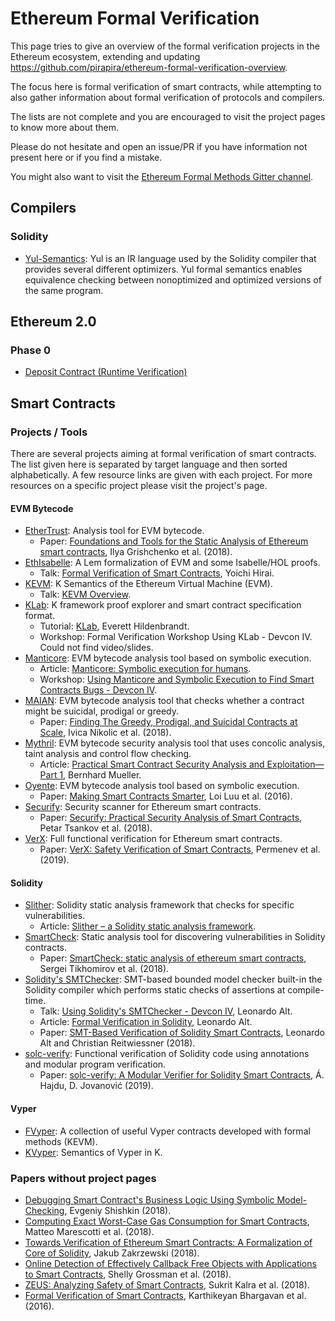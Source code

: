 # Ethereum Formal Verification

This page tries to give an overview of the formal verification projects in the Ethereum ecosystem, extending and updating https://github.com/pirapira/ethereum-formal-verification-overview.

The focus here is formal verification of smart contracts, while attempting to also gather information about formal verification of protocols and compilers.

The lists are not complete and you are encouraged to visit the project pages to know more about them.

Please do not hesitate and open an issue/PR if you have information not present here or if you find a mistake.

You might also want to visit the [Ethereum Formal Methods Gitter channel](https://gitter.im/ethereum/formal-methods).


## Compilers

### Solidity

* [Yul-Semantics](https://github.com/ethereum/yul-semantics): Yul is an IR language used by the Solidity compiler
that provides several different optimizers. Yul formal semantics enables equivalence checking between nonoptimized and
optimized versions of the same program.


## Ethereum 2.0

### Phase 0

* [Deposit Contract (Runtime Verification)](https://runtimeverification.com/blog/formal-verification-of-ethereum-2-0-deposit-contract-part-1/)


## Smart Contracts

### Projects / Tools

There are several projects aiming at formal verification of smart contracts. The list given here is separated by target language and then sorted alphabetically. A few resource links are given with each project. For more resources on a specific project please visit the project's page.

#### EVM Bytecode

* [EtherTrust](https://www.netidee.at/ethertrust): Analysis tool for EVM bytecode.
    - Paper: [Foundations and Tools for the Static Analysis of Ethereum smart contracts](https://secpriv.tuwien.ac.at/fileadmin/t/secpriv/Papers/cav2018.pdf), Ilya Grishchenko et al. (2018).
* [EthIsabelle](https://github.com/pirapira/eth-isabelle): A Lem formalization of EVM and some Isabelle/HOL proofs.
    - Talk: [Formal Verification of Smart Contracts](https://yoichihirai.com/deedtalk.pdf), Yoichi Hirai.
* [KEVM](https://github.com/kframework/evm-semantics): K Semantics of the Ethereum Virtual Machine (EVM).
    - Talk: [KEVM Overview](https://www.youtube.com/watch?v=tIq_xECoicQ).
* [KLab](https://github.com/dapphub/klab): K framework proof explorer and smart contract specification format.
    - Tutorial: [KLab](https://youtu.be/z4mIo38x1u8), Everett Hildenbrandt.
    - Workshop: Formal Verification Workshop Using KLab - Devcon IV. Could not find video/slides.
* [Manticore](https://github.com/trailofbits/manticore): EVM bytecode analysis tool based on symbolic execution.
    - Article: [Manticore: Symbolic execution for humans](https://blog.trailofbits.com/2017/04/27/manticore-symbolic-execution-for-humans/).
    - Workshop: [Using Manticore and Symbolic Execution to Find Smart Contracts Bugs - Devcon IV](https://github.com/trailofbits/publications/tree/master/workshops/Using%20Manticore%20and%20Symbolic%20Execution%20to%20Find%20Smart%20Contracts%20Bugs%20-%20Devcon%204).
* [MAIAN](https://github.com/MAIAN-tool/MAIAN): EVM bytecode analysis tool that checks whether a contract might be suicidal, prodigal or greedy.
    - Paper: [Finding The Greedy, Prodigal, and Suicidal Contracts at Scale](https://arxiv.org/pdf/1802.06038.pdf), Ivica Nikolic et al. (2018).
* [Mythril](https://github.com/ConsenSys/mythril-classic): EVM bytecode security analysis tool that uses concolic analysis, taint analysis and control flow checking.
    - Article: [Practical Smart Contract Security Analysis and Exploitation— Part 1](https://hackernoon.com/practical-smart-contract-security-analysis-and-exploitation-part-1-6c2f2320b0c), Bernhard Mueller.
* [Oyente](https://github.com/melonproject/oyente): EVM bytecode analysis tool based on symbolic execution.
    - Paper: [Making Smart Contracts Smarter](https://eprint.iacr.org/2016/633.pdf), Loi Luu et al. (2016).
* [Securify](https://github.com/eth-sri/securify): Security scanner for Ethereum smart contracts.
    - Paper: [Securify: Practical Security Analysis of Smart Contracts](https://files.sri.inf.ethz.ch/website/papers/ccs18-securify.pdf), Petar Tsankov et al. (2018).
* [VerX](http://verx.ch/): Full functional verification for Ethereum smart contracts.
    - Paper: [VerX: Safety Verification of Smart Contracts](https://files.sri.inf.ethz.ch/website/papers/sp20-verx.pdf), Permenev et al. (2019).

#### Solidity

* [Slither](https://github.com/trailofbits/slither): Solidity static analysis framework that checks for specific vulnerabilities.
    - Article: [Slither – a Solidity static analysis framework](https://blog.trailofbits.com/2018/10/19/slither-a-solidity-static-analysis-framework/).
* [SmartCheck](https://github.com/smartdec/smartcheck): Static analysis tool for discovering vulnerabilities in Solidity contracts.
    - Paper: [SmartCheck: static analysis of ethereum smart contracts](https://dl.acm.org/citation.cfm?id=3194113.3194115), Sergei Tikhomirov et al. (2018).
* [Solidity's SMTChecker](https://github.com/ethereum/solidity): SMT-based bounded model checker built-in the Solidity compiler which performs static checks of assertions at compile-time.
    - Talk: [Using Solidity's SMTChecker - Devcon IV](https://www.youtube.com/watch?v=QQbWpN76HEg), Leonardo Alt.
    - Article: [Formal Verification in Solidity](https://medium.com/@leonardoalt/formal-verification-in-solidity-5cbff7b7ff8), Leonardo Alt.
    - Paper: [SMT-Based Verification of Solidity Smart Contracts](https://github.com/leonardoalt/text/blob/master/solidity_isola_2018/main.pdf), Leonardo Alt and Christian Reitwiessner (2018).
* [solc-verify](https://github.com/SRI-CSL/solidity): Functional verification of Solidity code using annotations and modular program verification.
    - Paper: [solc-verify: A Modular Verifier for Solidity Smart Contracts](https://arxiv.org/abs/1907.04262), Á. Hajdu, D. Jovanović (2019).

#### Vyper

* [FVyper](https://github.com/LayerXcom/verified-vyper-contracts): A collection of useful Vyper contracts developed with formal methods (KEVM).
* [KVyper](https://github.com/kframework/vyper-semantics): Semantics of Vyper in K.

### Papers without project pages
* [Debugging Smart Contract's Business Logic Using Symbolic Model-Checking](https://arxiv.org/abs/1812.00619), Evgeniy Shishkin (2018).
* [Computing Exact Worst-Case Gas Consumption for Smart Contracts](https://www.inf.usi.ch/postdoc/hyvarinen/publications/MarescottiBHAS_ISOLA2018.pdf), Matteo Marescotti et al. (2018).
* [Towards Verification of Ethereum Smart Contracts: A Formalization of Core of Solidity](https://www.researchgate.net/publication/329147546_Towards_Verification_of_Ethereum_Smart_Contracts_A_Formalization_of_Core_of_Solidity_10th_International_Conference_VSTTE_2018_Oxford_UK_July_18-19_2018_Revised_Selected_Papers), Jakub Zakrzewski (2018).
* [Online Detection of Effectively Callback Free Objects with Applications to Smart Contracts](https://arxiv.org/pdf/1801.04032.pdf), Shelly Grossman et al. (2018).
* [ZEUS: Analyzing Safety of Smart Contracts](http://wp.internetsociety.org/ndss/wp-content/uploads/sites/25/2018/02/ndss2018_09-1_Kalra_paper.pdf), Sukrit Kalra et al. (2018).
* [Formal Verification of Smart Contracts](https://hal.inria.fr/hal-01400469/document), Karthikeyan Bhargavan et al. (2016).
